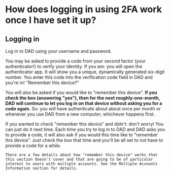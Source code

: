 # How does logging in using 2FA work once I have set it up?

## Logging in

Log in to DAD using your username and password.

You may be asked to provide a code from your second factor (your authenticator!) to verify your identity. If you are: you will open the authenticator app. It will show you a unique, dynamically generated six-digit number. You enter this code into the verification code field in DAD and you're in!
"Remember this device?"

You will also be asked if you would like to "remember this device". **If you check the box (answering "yes"), then for the next roughly-one-month, DAD will continue to let you log in on that device without asking you for a code again.** So: you will have authenticate about about once per month or whenever you use DAD from a new computer; whichever happens first.

If you wanted to check "remember this device" and didn't: don't worry! You can just do it next time. Each time you try to log in to DAD and DAD asks you to provide a code, it will also ask if you would this time like to "remember this device". Just check the box that time and you'll be all set to not have to provide a code for a while.

```admonish 
There are a few details about how "remember this device" works that this section doesn't cover and that are going to be of particular interest to users with multiple accounts. See the Multiple Accounts Information section for details.
```